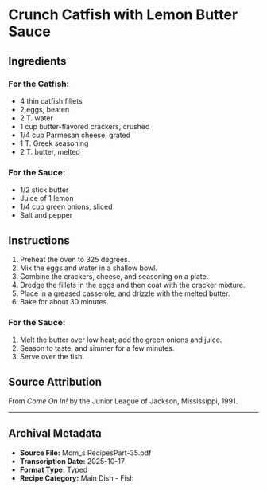 # Crunch Catfish with Lemon Butter Sauce

## Ingredients

### For the Catfish:
- 4 thin catfish fillets
- 2 eggs, beaten
- 2 T. water
- 1 cup butter-flavored crackers, crushed
- 1/4 cup Parmesan cheese, grated
- 1 T. Greek seasoning
- 2 T. butter, melted

### For the Sauce:
- 1/2 stick butter
- Juice of 1 lemon
- 1/4 cup green onions, sliced
- Salt and pepper

## Instructions

1. Preheat the oven to 325 degrees.
2. Mix the eggs and water in a shallow bowl.
3. Combine the crackers, cheese, and seasoning on a plate.
4. Dredge the fillets in the eggs and then coat with the cracker mixture.
5. Place in a greased casserole, and drizzle with the melted butter.
6. Bake for about 30 minutes.

### For the Sauce:
1. Melt the butter over low heat; add the green onions and juice.
2. Season to taste, and simmer for a few minutes.
3. Serve over the fish.

## Source Attribution

From *Come On In!* by the Junior League of Jackson, Mississippi, 1991.

---

## Archival Metadata

- **Source File:** Mom_s RecipesPart-35.pdf
- **Transcription Date:** 2025-10-17
- **Format Type:** Typed
- **Recipe Category:** Main Dish - Fish
